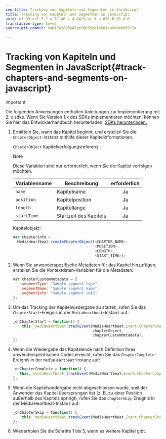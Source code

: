 ```yaml
---
seo-title: Tracking von Kapiteln und Segmenten in JavaScript
title: Tracking von Kapiteln und Segmenten in JavaScript
uuid: ef 99 eef 7-7 a 77-46 c 4-8429-bc 9 a 856 b 98 d 6
translation-type: tm+mt
source-git-commit: b461da1823e45eef86302e14501eac0d4b055c7a

---
```



# Tracking von Kapiteln und Segmenten in JavaScript{#track-chapters-and-segments-on-javascript}

>[!IMPORTANT]
>
>Die folgenden Anweisungen enthalten Anleitungen zur Implementierung mit 2. x sdks. Wenn Sie Version 1.x des SDKs implementieren möchten, können Sie hier das Entwicklerhandbuch herunterladen: [SDKs herunterladen.](../../sdk-implement/download-sdks.md)

1. Ermitteln Sie, wann das Kapitel beginnt, und erstellen Sie die `ChapterObject`-Instanz mithilfe dieser Kapitelinformationen.

   `ChapterObject` Kapitelverfolgungsreferenz:

   >[!NOTE]
   >
   >Diese Variablen sind nur erforderlich, wenn Sie die Kapitel verfolgen möchten.

   | Variablenname | Beschreibung | erforderlich |
   | --- | --- | :---: |
   | `name` | Kapitelname | Ja |
   | `position` | Kapitelposition | Ja |
   | `length` | Kapitellänge | Ja |
   | `startTime` | Startzeit des Kapitels | Ja |

   Kapitelobjekt:

   ```js
   var chapterInfo =  
     MediaHeartbeat.createChapterObject(<CHAPTER_NAME>,  
                                        <POSITION>,  
                                        <LENGTH>,  
                                        <START_TIME>);
   ```

1. Wenn Sie anwenderspezifische Metadaten für das Kapitel hinzufügen, erstellen Sie die Kontextdaten-Variablen für die Metadaten:

   ```js
   var chapterCustomMetadata = { 
       segmentType: "Sample segment type",  
       segmentName: "Sample segment name",  
       segmentInfo: "Sample segment info" 
   };
   ```

1. Um das Tracking der Kapitelwiedergabe zu starten, rufen Sie das `ChapterStart`-Ereignis in der `MediaHeartbeat`-Instanz auf:

   ```js
   _onChapterStart = function() { 
       this._mediaHeartbeat.trackEvent(MediaHeartbeat.Event.ChapterStart,  
                                       chapterObject,  
                                       chapterCustomMetadata); 
   };
   ```

1. Wenn die Wiedergabe das Kapitelende nach Definition Ihres anwenderspezifischen Codes erreicht, rufen Sie das `ChapterComplete`-Ereignis in der `MediaHeartbeat`-Instanz auf:

   ```js
   _onChapterComplete = function() { 
      this._mediaHeartbeat.trackEvent(MediaHeartbeat.Event.ChapterComplete); 
   };
   ```

1. Wenn die Kapitelwiedergabe nicht abgeschlossen wurde, weil der Anwender das Kapitel übersprungen hat (z. B. zu einer Position außerhalb des Kapitels springt), rufen Sie das `ChapterSkip`-Ereignis in der MediaHeartbeat-Instanz auf:

   ```js
   _onChapterSkip = function() { 
       this._mediaHeartbeat.trackEvent(MediaHeartbeat.Event.ChapterSkip); 
   };
   ```

1. Wiederholen Sie die Schritte 1 bis 5, wenn es weitere Kapitel gibt.

